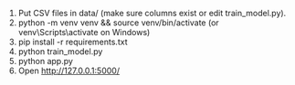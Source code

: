 1. Put CSV files in data/ (make sure columns exist or edit train_model.py).
2. python -m venv venv && source venv/bin/activate (or venv\Scripts\activate on Windows)
3. pip install -r requirements.txt
4. python train_model.py
5. python app.py
6. Open http://127.0.0.1:5000/